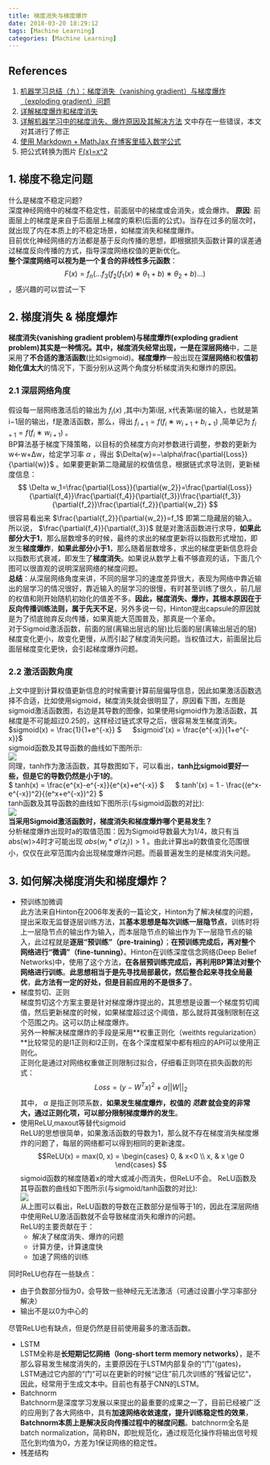 ```yaml
---
title: 梯度消失与梯度爆炸
date: 2018-03-20 18:29:12
tags: [Machine Learning]
categories: [Machine Learning]
---
```

## References
1. [机器学习总结（九）：梯度消失（vanishing gradient）与梯度爆炸（exploding gradient）问题](http://blog.csdn.net/cppjava_/article/details/68941436)
2. [详解梯度爆炸和梯度消失](https://www.cnblogs.com/DLlearning/p/8177273.html)
3. [详解机器学习中的梯度消失、爆炸原因及其解决方法](http://blog.csdn.net/qq_25737169/article/details/78847691) 文中存在一些错误，本文对其进行了修正
4. [使用 Markdown + MathJax 在博客里插入数学公式](http://blog.csdn.net/kamidox/article/details/48380239)
5. 把公式转换为图片 [F(x)=x^2](http://latex.codecogs.com/gif.latex?f=x^2)

## 1. 梯度不稳定问题
什么是梯度不稳定问题?  
深度神经网络中的梯度不稳定性，前面层中的梯度或会消失，或会爆炸。
**原因**: 前面层上的梯度是来自于后面层上梯度的乘积(后面的公式)。当存在过多的层次时，就出现了内在本质上的不稳定场景，如梯度消失和梯度爆炸。  
目前优化神经网络的方法都是基于反向传播的思想，即根据损失函数计算的误差通过梯度反向传播的方式，指导深度网络权值的更新优化。  
**整个深度网络可以视为是一个复合的非线性多元函数**：
$$ F(x)=f_n(...f_3(f_2(f_1(x)∗θ_1+b)∗θ_2+b)...) $$
，感兴趣的可以尝试一下
## 2. 梯度消失 & 梯度爆炸
**梯度消失(vanishing gradient problem)**与**梯度爆炸(exploding gradient problem)**其实是一种情况。其中，**梯度消失**经常出现，一是在**深层网络**中，二是采用了**不合适的激活函数**(比如sigmoid)。**梯度爆炸**一般出现在**深层网络**和**权值初始化值太大**的情况下，下面分别从这两个角度分析梯度消失和爆炸的原因。
### 2.1 深层网络角度
假设每一层网络激活后的输出为 $f_i(x)$ ,其中i为第i层, x代表第i层的输入，也就是第i−1层的输出，f是激活函数，那么，得出 $f_{i+1}=f(f_{i}∗w_{i+1}+b_{i+1})$ ,简单记为 $f_{i+1}=f(f_{i}∗w_{i+1})$ 。  
BP算法基于梯度下降策略，以目标的负梯度方向对参数进行调整，参数的更新为w←w+Δw，给定学习率 $\alpha$ ，得出 
$\Delta{w}=−\alpha\frac{\partial{Loss}}{\partial{w}}$ 。如果要更新第二隐藏层的权值信息，根据链式求导法则，更新梯度信息： 
$$ \Delta w_1=\frac{\partial{Loss}}{\partial{w_2}}=\frac{\partial{Loss}}{\partial{f_4}}\frac{\partial{f_4}}{\partial{f_3}}\frac{\partial{f_3}}{\partial{f_2}}\frac{\partial{f_2}}{\partial{w_2}} $$
很容易看出来 $\frac{\partial{f_2}}{\partial{w_2}}=f_1$ 即第二隐藏层的输入。   
所以说， $\frac{\partial{f_4}}{\partial{f_3}}$ 就是对激活函数进行求导，**如果此部分大于1**，那么层数增多的时候，最终的求出的梯度更新将以指数形式增加，即发生**梯度爆炸**，**如果此部分小于1**，那么随着层数增多，求出的梯度更新信息将会以指数形式衰减，即发生了**梯度消失**。如果说从数学上看不够直观的话，下面几个图可以很直观的说明深层网络的梯度问题。  
**总结**：从深层网络角度来讲，不同的层学习的速度差异很大，表现为网络中靠近输出的层学习的情况很好，靠近输入的层学习的很慢，有时甚至训练了很久，前几层的权值和刚开始随机初始化的值差不多。**因此，梯度消失、爆炸，其根本原因在于反向传播训练法则，属于先天不足**，另外多说一句，Hinton提出capsule的原因就是为了彻底抛弃反向传播，如果真能大范围普及，那真是一个革命。  
对于Sigmoid激活函数，前面的层(离输出层远的层)比后面的层(离输出层近的层)梯度变化更小，故变化更慢，从而引起了梯度消失问题。当权值过大，前面层比后面层梯度变化更快，会引起梯度爆炸问题。
### 2.2 激活函数角度
上文中提到计算权值更新信息的时候需要计算前层偏导信息，因此如果激活函数选择不合适，比如使用sigmoid，梯度消失就会很明显了，原因看下图，左图是sigmoid激活函数图，右边是其导数的图像，如果使用sigmoid作为激活函数，其梯度是不可能超过0.25的，这样经过链式求导之后，很容易发生梯度消失。  
$sigmoid(x) = \frac{1}{1+e^{-x}} $ &emsp; $sigmoid'(x) = \frac{e^{-x}}{1+e^{-x}}$  
sigmoid函数及其导函数的曲线如下图所示:  
![](./sigmoid_sigmoid_derivative.png)  
同理，tanh作为激活函数，其导数图如下，可以看出，**tanh比sigmoid要好一些，但是它的导数仍然是小于1的**。  
$ tanh(x) = \frac{e^{x}-e^{-x}}{e^{x}+e^{-x}} $ &emsp; $ tanh'(x) = 1 - \frac{(e^x-e^{-x})^2}{(e^x+e^{-x})^2} $  
tanh函数及其导函数的曲线如下图所示(与sigmoid函数的对比):  
![](./sigmoid_vs_tanh.png)  
**当采用Sigmoid激活函数时，梯度消失和梯度爆炸哪个更易发生？**  
分析梯度爆炸出现时a的取值范围：因为Sigmoid导数最大为1/4，故只有当abs(w)>4时才可能出现 $abs(w_j * \sigma'(z_j))>1$ 。由此计算出a的数值变化范围很小，仅仅在此窄范围内会出现梯度爆炸问题。而最普遍发生的是梯度消失问题。

## 3. 如何解决梯度消失和梯度爆炸？
+ 预训练加微调  
 此方法来自Hinton在2006年发表的一篇论文，Hinton为了解决梯度的问题，提出采取无监督逐层训练方法，其**基本思想是每次训练一层隐节点**，训练时将上一层隐节点的输出作为输入，而本层隐节点的输出作为下一层隐节点的输入，此过程就是**逐层“预训练”（pre-training）**；**在预训练完成后，再对整个网络进行“微调”（fine-tunning）**。Hinton在训练深度信念网络(Deep Belief Networks)中，使用了这个方法，**在各层预训练完成后，再利用BP算法对整个网络进行训练**。**此思想相当于是先寻找局部最优，然后整合起来寻找全局最优**，**此方法有一定的好处，但是目前应用的不是很多了**。
+ 梯度剪切、正则  
 梯度剪切这个方案主要是针对梯度爆炸提出的，其思想是设置一个梯度剪切阈值，然后更新梯度的时候，如果梯度超过这个阈值，那么就将其强制限制在这个范围之内。这可以防止梯度爆炸。  
 另外一种解决梯度爆炸的手段是采用**权重正则化（weithts regularization）**比较常见的是l1正则和l2正则，在各个深度框架中都有相应的API可以使用正则化。  
 正则化是通过对网络权重做正则限制过拟合，仔细看正则项在损失函数的形式：  
 $$Loss=(y−W^{T}x)^2+\alpha||W||_2$$
 其中， $\alpha$ 是指正则项系数，**如果发生梯度爆炸，权值的 _范数_ 就会变的非常大，通过正则化项，可以部分限制梯度爆炸的发生**。
+ 使用ReLU,maxout等替代sigmoid  
 ReLU的思想很简单，如果激活函数的导数为1，那么就不存在梯度消失梯度爆炸的问题了，每层的网络都可以得到相同的更新速度。  
 $$ReLU(x) = max(0, x) = \begin{cases} 0, & x<0 \\ x, & x \ge 0 \end{cases} $$
 sigmoid函数的梯度随着x的增大或减小而消失，但ReLU不会。
 ReLU函数及其导函数的曲线如下图所示(与sigmoid/tanh函数的对比):  
 ![](./sigmoid_vs_tanh_vs_relu.png)  
 从上图可以看出，ReLU函数的导数在正数部分是恒等于1的，因此在深层网络中使用ReLU激活函数就不会导致梯度消失和爆炸的问题。  
 ReLU的主要贡献在于：  
  * 解决了梯度消失、爆炸的问题
  * 计算方便，计算速度快
  * 加速了网络的训练

 同时ReLU也存在一些缺点：  
  * 由于负数部分恒为0，会导致一些神经元无法激活（可通过设置小学习率部分解决）
  * 输出不是以0为中心的

 尽管ReLU也有缺点，但是仍然是目前使用最多的激活函数。 
+ LSTM  
 LSTM全称是**长短期记忆网络（long-short term memory networks）**，是不那么容易发生梯度消失的，主要原因在于LSTM内部复杂的“门”(gates)，LSTM通过它内部的“门”可以在更新的时候“记住”前几次训练的”残留记忆“，因此，经常用于生成文本中。目前也有基于CNN的LSTM。
+ Batchnorm  
 Batchnorm是深度学习发展以来提出的最重要的成果之一了，目前已经被广泛的应用到了各大网络中，具有**加速网络收敛速度，提升训练稳定性的效果**，**Batchnorm本质上是解决反向传播过程中的梯度问题**。batchnorm全名是batch normalization，简称BN，即批规范化，通过规范化操作将输出信号规范化到均值为0，方差为1保证网络的稳定性。 
+ 残差结构
